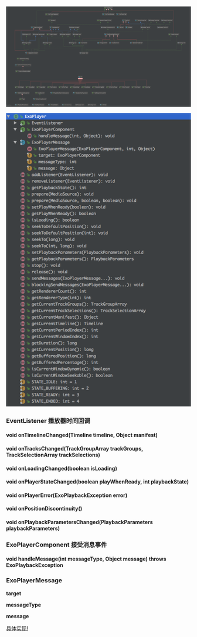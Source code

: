 ![ExoPlayer_UML](/images/ExoPlayer_UML.png)

![ExoPlayer_Class](/images/ExoPlayer.png)

### EventListener 播放器时间回调

#### void onTimelineChanged(Timeline timeline, Object manifest)

#### void onTracksChanged(TrackGroupArray trackGroups, TrackSelectionArray trackSelections)

#### void onLoadingChanged(boolean isLoading)

#### void onPlayerStateChanged(boolean playWhenReady, int playbackState)

#### void onPlayerError(ExoPlaybackException error)

#### void onPositionDiscontinuity()

#### void onPlaybackParametersChanged(PlaybackParameters playbackParameters)


### ExoPlayerComponent 接受消息事件

#### void handleMessage(int messageType, Object message) throws ExoPlaybackException


### ExoPlayerMessage

**target**

**messageType**

**message**

[具体实现!](/ExoPlayerImpl.md)
